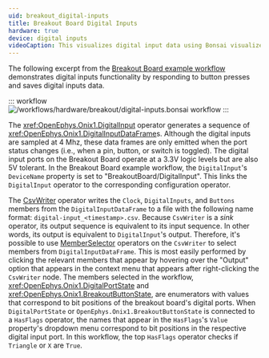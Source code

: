 ```yaml
---
uid: breakout_digital-inputs
title: Breakout Board Digital Inputs
hardware: true
device: digital inputs
videoCaption: This visualizes digital input data using Bonsai visualizers. The "Buttons" window shows which buttons are being pressed. The "HasFlags" window shows whether or not certain button are being pressed (in the case of the breakout board example workflow, "Triangle" or "X"). These visualizers correspond to actual button presses which are demonstrated by the bottom-right breakout board inset.
---
```


The following excerpt from the [Breakout Board example workflow](xref:breakout_workflow) demonstrates digital inputs functionality by responding to button presses and saves digital inputs data.

::: workflow
![/workflows/hardware/breakout/digital-inputs.bonsai workflow](../../../workflows/hardware/breakout/digital-inputs.bonsai)
:::

The <xref:OpenEphys.Onix1.DigitalInput> operator generates a sequence of <xref:OpenEphys.Onix1.DigitalInputDataFrame>s. Although the digital inputs are sampled at 4 Mhz, these data frames are only emitted when the port status changes (i.e., when a pin, button, or switch is toggled). The digital input ports on the Breakout Board operate at a 3.3V logic levels but are also 5V tolerant. In the Breakout Board example workflow, the `DigitalInput`'s `DeviceName` property is set to "BreakoutBoard/DigitalInput". This links the `DigitalInput` operator to the corresponding configuration operator. 

The [CsvWriter](https://bonsai-rx.org/docs/api/Bonsai.IO.CsvWriter.html) operator writes the `Clock`, `DigitalInputs`, and `Buttons` members from the `DigitalInputDataFrame` to a file with the following name format: `digital-input_<timestamp>.csv`. Because `CsvWriter` is a _sink_ operator, its output sequence is equivalent to its input sequence. In other words, its output is equivalent to `DigitalInput`'s output. Therefore, it's possible to use [MemberSelector](https://bonsai-rx.org/docs/api/Bonsai.Expressions.MemberSelectorBuilder.html) operators on the `CsvWriter` to select members from `DigitalInputDataFrame`. This is most easily performed by clicking the relevant members that appear by hovering over the "Output" option that appears in the context menu that appears after right-clicking the `CsvWriter` node. The members selected in the workflow, <xref:OpenEphys.Onix1.DigitalPortState> and <xref:OpenEphys.Onix1.BreakoutButtonState>, are enumerators with values that correspond to bit positions of the breakout board's digital ports. When `DigitalPortState` or `OpenEphys.Onix1.BreakoutButtonState` is connected to a `HasFlags` operator, the names that appear in the `HasFlags`'s `Value` property's dropdown menu correspond to bit positions in the respective digital input port. In this workflow, the top `HasFlags` operator checks if `Triangle` or `X` are `True`. 